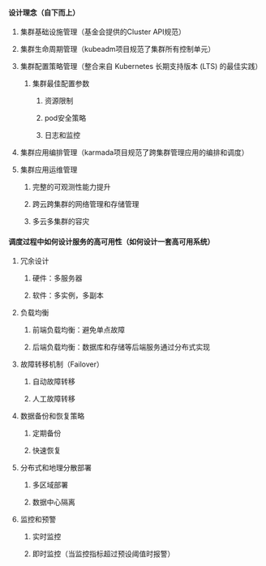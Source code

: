 #### 设计理念（自下而上）

1. 集群基础设施管理（基金会提供的Cluster API规范）
    
2. 集群生命周期管理（kubeadm项目规范了集群所有控制单元）
    
3. 集群配置策略管理（整合来自 Kubernetes 长期支持版本 (LTS) 的最佳实践）
    
    1. 集群最佳配置参数
        
        1. 资源限制
            
        2. pod安全策略
            
        3. 日志和监控
            
4. 集群应用编排管理（karmada项目规范了跨集群管理应用的编排和调度）
    
5. 集群应用运维管理
    
    1. 完整的可观测性能力提升
        
    2. 跨云跨集群的网络管理和存储管理
        
    3. 多云多集群的容灾

#### 调度过程中如何设计服务的高可用性（如何设计一套高可用系统）

1. 冗余设计
    
    1. 硬件：多服务器
        
    2. 软件：多实例，多副本
        
2. 负载均衡
    
    1. 前端负载均衡：避免单点故障
        
    2. 后端负载均衡：数据库和存储等后端服务通过分布式实现
        
3. 故障转移机制（Failover）
    
    1. 自动故障转移
        
    2. 人工故障转移
        
4. 数据备份和恢复策略
    
    1. 定期备份
        
    2. 快速恢复
        
5. 分布式和地理分散部署
    
    1. 多区域部署
        
    2. 数据中心隔离
        
6. 监控和预警
    
    1. 实时监控
        
    2. 即时监控（当监控指标超过预设阈值时报警）